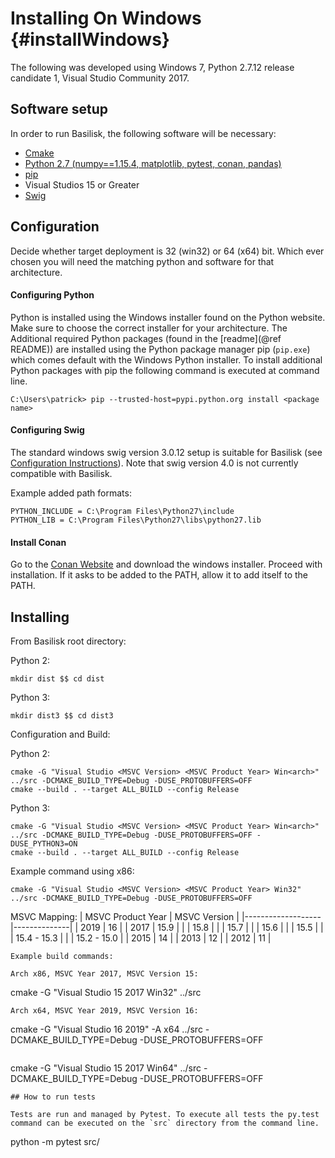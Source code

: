 # Installing On Windows {#installWindows}

The following was developed using Windows 7, Python 2.7.12 release candidate 1, Visual Studio Community 2017.

## Software setup

In order to run Basilisk, the following software will be necessary:

* [Cmake](https://cmake.org/)
* [Python 2.7 (numpy==1.15.4, matplotlib, pytest, conan, pandas)](https://www.python.org/downloads/windows/)
* [pip](https://pip.pypa.io/en/stable/installing/)
* Visual Studios 15 or Greater
* [Swig](http://www.swig.org/download.html)



## Configuration
Decide whether target deployment is 32 (win32) or 64 (x64) bit. Which ever chosen you will need the matching python and software for that architecture.

#### Configuring Python

Python is installed using the Windows installer found on the Python website. Make sure to choose the correct installer for your architecture. The Additional required Python packages (found in the [readme](@ref README)) are installed using the Python package manager pip (`pip.exe`) which comes default with the Windows Python installer. To install additional Python packages with pip the following command is executed at command line.

```
C:\Users\patrick> pip --trusted-host=pypi.python.org install <package name>
```


#### Configuring Swig

The standard windows swig version 3.0.12 setup is suitable for Basilisk (see [Configuration Instructions](http://www.swig.org/Doc1.3/Windows.html#Windows_swig_exe)).  Note that swig version 4.0 is not currently compatible with Basilisk.

Example added path formats:

```
PYTHON_INCLUDE = C:\Program Files\Python27\include 
PYTHON_LIB = C:\Program Files\Python27\libs\python27.lib
```

#### Install Conan
Go to the [Conan Website](https://conan.io/downloads.html) and download the windows installer. Proceed with installation. If it asks to be added to the PATH, allow it to add itself to the PATH.

## Installing

From Basilisk root directory: 

Python 2:
```
mkdir dist $$ cd dist
```
Python 3:
```
mkdir dist3 $$ cd dist3
```
Configuration and Build: 

Python 2:
```
cmake -G "Visual Studio <MSVC Version> <MSVC Product Year> Win<arch>" ../src -DCMAKE_BUILD_TYPE=Debug -DUSE_PROTOBUFFERS=OFF
cmake --build . --target ALL_BUILD --config Release
```
Python 3: 
```
cmake -G "Visual Studio <MSVC Version> <MSVC Product Year> Win<arch>" ../src -DCMAKE_BUILD_TYPE=Debug -DUSE_PROTOBUFFERS=OFF -DUSE_PYTHON3=ON
cmake --build . --target ALL_BUILD --config Release
```
Example command using x86:
```
cmake -G "Visual Studio <MSVC Version> <MSVC Product Year> Win32" ../src -DCMAKE_BUILD_TYPE=Debug -DUSE_PROTOBUFFERS=OFF
```

MSVC Mapping:
| MSVC Product Year | MSVC Version |
|-------------------|--------------|
| 2019              | 16           |
| 2017              | 15.9         |
|                   | 15.8         |
|                   | 15.7         |
|                   | 15.6         |
|                   | 15.5         |
|                   | 15.4 - 15.3  |
|                   | 15.2 - 15.0  |
| 2015              | 14           |
| 2013              | 12           |
| 2012              | 11           |
```
Example build commands:  
  
Arch x86, MSVC Year 2017, MSVC Version 15:
```
cmake -G "Visual Studio 15 2017 Win32" ../src
```
Arch x64, MSVC Year 2019, MSVC Version 16:
```
cmake -G "Visual Studio 16 2019" -A x64 ../src -DCMAKE_BUILD_TYPE=Debug -DUSE_PROTOBUFFERS=OFF
```
```
cmake -G "Visual Studio 15 2017 Win64" ../src -DCMAKE_BUILD_TYPE=Debug -DUSE_PROTOBUFFERS=OFF
```
## How to run tests

Tests are run and managed by Pytest. To execute all tests the py.test command can be executed on the `src` directory from the command line. 
```
python -m pytest src/ 
```
